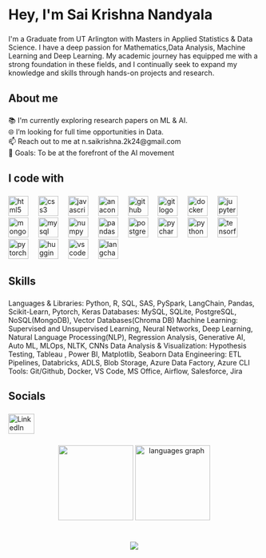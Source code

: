 <h1 align="left">Hey, I'm Sai Krishna Nandyala</h1>

###

<p align="left">I'm a Graduate from UT Arlington with Masters in Applied Statistics & Data Science. I have a deep passion for Mathematics,Data Analysis, Machine Learning and Deep Learning. My academic journey has equipped me with a strong foundation in these fields, and I continually seek to expand my knowledge and skills through hands-on projects and research.</p>

###

<h2 align="left">About me</h2>

###

<p align="left">📚 I'm currently exploring research papers on ML & AI.<br>🌐 I’m looking for full time opportunities in Data.<br>📫 Reach out to me at n.saikrishna.2k24@gmail.com <br>🎯 Goals: To be at the forefront of the AI movement<br></p>

###

<h2 align="left">I code with</h2>

###

<div align="left">
  <img src="https://cdn.jsdelivr.net/gh/devicons/devicon/icons/html5/html5-original.svg" height="40" alt="html5 logo"  />
  <img width="12" />
  <img src="https://cdn.jsdelivr.net/gh/devicons/devicon/icons/css3/css3-original.svg" height="40" alt="css3 logo"  />
  <img width="12" />
  <img src="https://cdn.jsdelivr.net/gh/devicons/devicon/icons/javascript/javascript-original.svg" height="40" alt="javascript logo"  />
  <img width="12" />
  <img src="https://cdn.jsdelivr.net/gh/devicons/devicon/icons/anaconda/anaconda-original.svg" height="40" alt="anaconda logo"  />
  <img width="12" />
  <img src="https://cdn.jsdelivr.net/gh/devicons/devicon/icons/github/github-original.svg" height="40" alt="github logo"  />
  <img width="12" />
  <img src="https://cdn.jsdelivr.net/gh/devicons/devicon/icons/git/git-original.svg" height="40" alt="git logo"  />
  <img width="12" />
  <img src="https://cdn.jsdelivr.net/gh/devicons/devicon/icons/docker/docker-original.svg" height="40" alt="docker logo"  />
  <img width="12" />
  <img src="https://cdn.jsdelivr.net/gh/devicons/devicon/icons/jupyter/jupyter-original.svg" height="40" alt="jupyter logo"  />
  <img width="12" />
  <img src="https://cdn.jsdelivr.net/gh/devicons/devicon/icons/mongodb/mongodb-original.svg" height="40" alt="mongodb logo"  />
  <img width="12" />
  <img src="https://cdn.jsdelivr.net/gh/devicons/devicon/icons/mysql/mysql-original.svg" height="40" alt="mysql logo"  />
  <img width="12" />
  <img src="https://cdn.jsdelivr.net/gh/devicons/devicon/icons/numpy/numpy-original.svg" height="40" alt="numpy logo"  />
  <img width="12" />
  <img src="https://cdn.jsdelivr.net/gh/devicons/devicon/icons/pandas/pandas-original.svg" height="40" alt="pandas logo"  />
  <img width="12" />
  <img src="https://cdn.jsdelivr.net/gh/devicons/devicon/icons/postgresql/postgresql-original.svg" height="40" alt="postgresql logo"  />
  <img width="12" />
  <img src="https://cdn.jsdelivr.net/gh/devicons/devicon/icons/pycharm/pycharm-original.svg" height="40" alt="pycharm logo"  />
  <img width="12" />
  <img src="https://cdn.jsdelivr.net/gh/devicons/devicon/icons/python/python-original.svg" height="40" alt="python logo"  />
  <img width="12" />
  <img src="https://cdn.jsdelivr.net/gh/devicons/devicon/icons/tensorflow/tensorflow-original.svg" height="40" alt="tensorflow logo"  />
  <img width="12" />
  <img src="https://cdn.jsdelivr.net/gh/devicons/devicon/icons/pytorch/pytorch-original.svg" height="40" alt="pytorch logo"  />
  <img width="12" />
  <img src="https://huggingface.co/datasets/huggingface/brand-assets/resolve/main/hf-logo.svg" height="40" alt="hugging face logo"/>
  <img width="12" />
  <img src="https://cdn.jsdelivr.net/gh/devicons/devicon/icons/vscode/vscode-original.svg" height="40" alt="vscode logo"  />
  <img width="12" />
  <img src="https://media.licdn.com/dms/image/D4E12AQHQP9J275Q_uA/article-cover_image-shrink_600_2000/0/1700940849777?e=2147483647&v=beta&t=m0HEQrukIOqU4fe1K9M19PaHq3UbvEubLzeIH1shcSc" height="40" alt="langchain logo" />
</div>

###

<h2 align="left">Skills</h2>

###

<p align="left">Languages & Libraries: Python, R, SQL, SAS, PySpark, LangChain, Pandas, Scikit-Learn, Pytorch, Keras
Databases: MySQL, SQLite, PostgreSQL, NoSQL(MongoDB), Vector Databases(Chroma DB)
Machine Learning: Supervised and Unsupervised Learning, Neural Networks, Deep Learning, Natural Language Processing(NLP), Regression Analysis, Generative AI, Auto ML, MLOps, NLTK, CNNs
Data Analysis & Visualization: Hypothesis Testing, Tableau , Power BI, Matplotlib, Seaborn
Data Engineering: ETL Pipelines, Databricks, ADLS, Blob Storage, Azure Data Factory, Azure CLI
Tools: Git/Github, Docker, VS Code, MS Office, Airflow, Salesforce, Jira
</p>

###

<h2 align="left">Socials</h2>

###

<div align="left">
  <a href="https://www.linkedin.com/in/saikrishna0308/" target="_blank">
    <img src="https://raw.githubusercontent.com/maurodesouza/profile-readme-generator/master/src/assets/icons/social/linkedin/default.svg" width="52" height="40" alt="LinkedIn logo"  />
  </a>
</div>

###

<div align="center">
  <img src="https://github-readme-stats.vercel.app/api?username=sa1Kr15hna&theme=dracula&show_icons=true&hide_border=false&count_private=true" height="150"/>

  <img src="https://github-readme-stats.vercel.app/api/top-langs?username=sa1Kr15hna&locale=en&hide_title=false&layout=compact&card_width=320&langs_count=5&theme=dracula&hide_border=false&order=2" height="150" alt="languages graph"  />
</div>

###

<br clear="both">

<div align="center">
  <img src="https://profile-counter.glitch.me/sa1Kr15hna/count.svg?"  />
</div>

###
